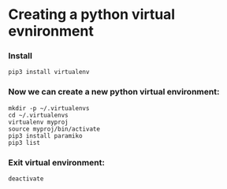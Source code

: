 # Creating a python virtual evnironment
### Install
```pip3 install virtualenv```
### Now we can create a new python virtual environment:
```mkdir -p ~/.virtualenvs``` \
```cd ~/.virtualenvs``` \
```virtualenv myproj``` \
```source myproj/bin/activate``` \
```pip3 install paramiko``` \
```pip3 list```
### Exit virtual environment:
```deactivate```